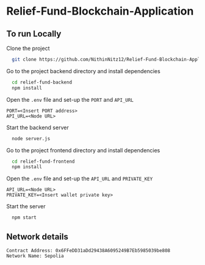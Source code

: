 # Relief-Fund-Blockchain-Application


## To run Locally

Clone the project

```bash
  git clone https://github.com/NithinNitz12/Relief-Fund-Blockchain-Application.git
```

Go to the project backend directory and install dependencies

```bash
  cd relief-fund-backend
  npm install
```
Open the ```.env``` file and set-up the ```PORT``` and ```API_URL```

```
PORT=<Insert PORT address>
API_URL=<Node URL>
```

Start the backend server

```bash
  node server.js
```

Go to the project frontend directory and install dependencies

```bash
  cd relief-fund-frontend
  npm install
```

Open the ```.env``` file and set-up the ```API_URL``` and ```PRIVATE_KEY```

```
API_URL=<Node URL>
PRIVATE_KEY=<Insert wallet private key>
```

Start the server

```bash
  npm start
```
## Network details
```
Contract Address: 0x6FFeDD31aDd29438A6095249B7Eb5985039be808
Network Name: Sepolia
```
